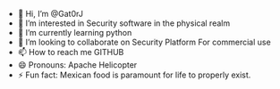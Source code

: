 - 👋 Hi, I’m @Gat0rJ
- 👀 I’m interested in Security software in the physical realm
- 🌱 I’m currently learning python
- 💞️ I’m looking to collaborate on Security Platform For commercial use
- 📫 How to reach me GITHUB
- 😄 Pronouns: Apache Helicopter
- ⚡ Fun fact: Mexican food is paramount for life to properly exist.

<!---
Gat0rJ/Gat0rJ is a ✨ special ✨ repository because its `README.md` (this file) appears on your GitHub profile.
You can click the Preview link to take a look at your changes.
--->

